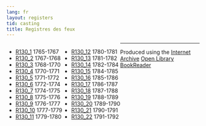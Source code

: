 ```yaml
---
lang: fr
layout: registers
tid: casting
title: Registres des feux
---
```


<ul style="float:left;">
  <li><a href="http://hyperstudio.mit.edu/cfrp/flip_books/R130_1/index.html" target="bookreader">R130_1</a> 1765-1767</li>
  <li><a href="http://hyperstudio.mit.edu/cfrp/flip_books/R130_2/index.html" target="bookreader">R130_2</a> 1767-1768</li>
  <li><a href="http://hyperstudio.mit.edu/cfrp/flip_books/R130_3/index.html" target="bookreader">R130_3</a> 1768-1770</li>
  <li><a href="http://hyperstudio.mit.edu/cfrp/flip_books/R130_4/index.html" target="bookreader">R130_4</a> 1770-1771</li>
  <li><a href="http://hyperstudio.mit.edu/cfrp/flip_books/R130_5/index.html" target="bookreader">R130_5</a> 1771-1772</li>
  <li><a href="http://hyperstudio.mit.edu/cfrp/flip_books/R130_6/index.html" target="bookreader">R130_6</a> 1772-1774</li>
  <li><a href="http://hyperstudio.mit.edu/cfrp/flip_books/R130_7/index.html" target="bookreader">R130_7</a> 1774-1775</li>
  <li><a href="http://hyperstudio.mit.edu/cfrp/flip_books/R130_8/index.html" target="bookreader">R130_8</a> 1775-1776</li>
  <li><a href="http://hyperstudio.mit.edu/cfrp/flip_books/R130_9/index.html" target="bookreader">R130_9</a> 1776-1777</li>
  <li><a href="http://hyperstudio.mit.edu/cfrp/flip_books/R130_10/index.html" target="bookreader">R130_10</a> 1777-1779</li>
  <li><a href="http://hyperstudio.mit.edu/cfrp/flip_books/R130_11/index.html" target="bookreader">R130_11</a> 1779-1780</li>
</ul>

<ul style="float:left;">
  <li><a href="http://hyperstudio.mit.edu/cfrp/flip_books/R130_12/index.html" target="bookreader">R130_12</a> 1780-1781</li>
  <li><a href="http://hyperstudio.mit.edu/cfrp/flip_books/R130_13/index.html" target="bookreader">R130_13</a> 1781-1782</li>
  <li><a href="http://hyperstudio.mit.edu/cfrp/flip_books/R130_14/index.html" target="bookreader">R130_14</a> 1782-1784</li>
  <li><a href="http://hyperstudio.mit.edu/cfrp/flip_books/R130_15/index.html" target="bookreader">R130_15</a> 1784-1785</li>
  <li><a href="http://hyperstudio.mit.edu/cfrp/flip_books/R130_16/index.html" target="bookreader">R130_16</a> 1785-1786</li>
  <li><a href="http://hyperstudio.mit.edu/cfrp/flip_books/R130_17/index.html" target="bookreader">R130_17</a> 1786-1787</li>
  <li><a href="http://hyperstudio.mit.edu/cfrp/flip_books/R130_18/index.html" target="bookreader">R130_18</a> 1787-1788</li>
  <li><a href="http://hyperstudio.mit.edu/cfrp/flip_books/R130_19/index.html" target="bookreader">R130_19</a> 1788-1789</li>
  <li><a href="http://hyperstudio.mit.edu/cfrp/flip_books/R130_20/index.html" target="bookreader">R130_20</a> 1789-1790</li>
  <li><a href="http://hyperstudio.mit.edu/cfrp/flip_books/R130_21/index.html" target="bookreader">R130_21</a> 1790-1791</li>
  <li><a href="http://hyperstudio.mit.edu/cfrp/flip_books/R130_22/index.html" target="bookreader">R130_22</a> 1791-1792</li>
</ul>

<hr>

<p>
Produced using the <a href="http://internetarchive.org" target="_blank">Internet Archive</a> <a href="http://openlibrary.org/dev/docs/bookreader" target="_blank">Open Library BookReader</a>
</p>
